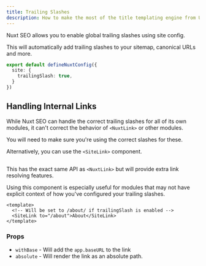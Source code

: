 ```yaml
---
title: Trailing Slashes
description: How to make the most of the title templating engine from Unhead.
---
```


Nuxt SEO allows you to enable global trailing slashes using site config.

This will automatically add trailing slashes to your sitemap, canonical URLs and more.

```ts [nuxt.config]
export default defineNuxtConfig({
  site: {
    trailingSlash: true,
  }
})
```

## Handling Internal Links 

While Nuxt SEO can handle the correct trailing slashes for all of its own modules, it can't correct the behavior of
`<NuxtLink>` or other modules.

You will need to make sure you're using the correct slashes for these.

Alternatively, you can use the `<SiteLink>` component.

## <SiteLink>

This has the exact same API as `<NuxtLink>` but will provide extra link resolving features.

Using this component is especially useful for modules that may not have explicit context of how you've configured
your trailing slashes.

```vue
<template>
  <!-- Will be set to /about/ if trailingSlash is enabled -->
  <SiteLink to="/about">About</SiteLink>
</template>
```

### Props

- `withBase` - Will add the `app.baseURL` to the link
- `absolute` - Will render the link as an absolute path.

